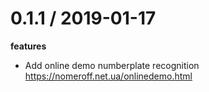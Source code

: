 0.1.1 / 2019-01-17
==================

 **features**
 * Add online demo numberplate recognition https://nomeroff.net.ua/onlinedemo.html